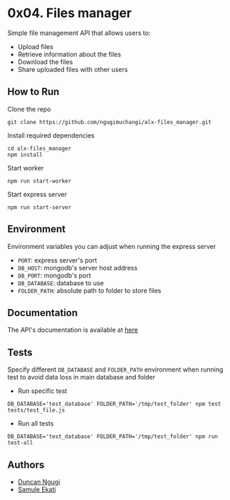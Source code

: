 # 0x04. Files manager
Simple file management API that allows users to:
- Upload files
- Retrieve information about the files
- Download the files
- Share uploaded files with other users

## How to Run
Clone the repo
```
git clone https://github.com/ngugimuchangi/alx-files_manager.git
```

Install required dependencies
```
cd alx-files_manager
npm install
```

Start worker
```
npm run start-worker
```

Start express server
```
npm run start-server
```

## Environment
Environment variables you can adjust when running the express server
- `PORT`: express server's port
- `DB_HOST`: mongodb's server host address
- `DB_PORT`: mongodb's port
- `DB_DATABASE`: database to use
- `FOLDER_PATH`: absolute path to folder to store files

## Documentation
The API's documentation is available at [here](./documentation)

## Tests
Specify different `DB_DATABASE` and `FOLDER_PATH` environment when running test to avoid data loss in main database and folder
- Run specific test
```
DB_DATABASE='test_database' FOLDER_PATH='/tmp/test_folder' npm test tests/test_file.js
```
- Run all tests
```
DB_DATABASE='test_database' FOLDER_PATH='/tmp/test_folder' npm run test-all
```
## Authors
- [Duncan Ngugi](https://github.com/ngugimuchangi)
- [Samule Ekati](https://github.com/Samuthe)
